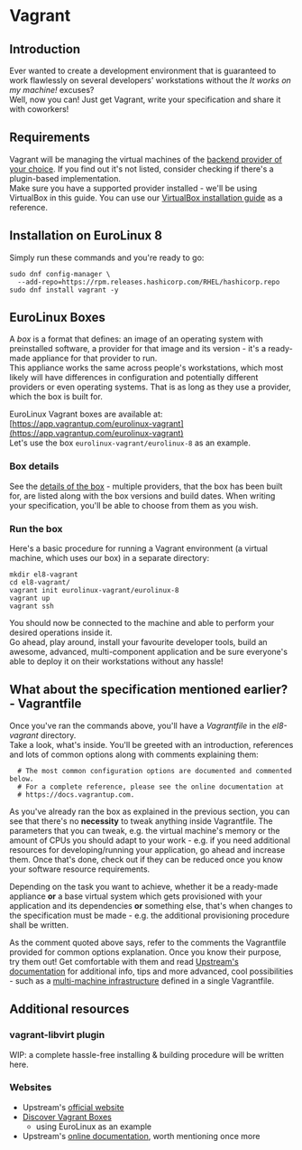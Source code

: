 # Vagrant

## Introduction

Ever wanted to create a development environment that is guaranteed to
work flawlessly on several developers' workstations without the *It
works on my machine!* excuses?  
Well, now you can! Just get Vagrant, write your specification and share
it with coworkers!  

## Requirements

Vagrant will be managing the virtual machines of the [backend provider
of your choice](https://www.vagrantup.com/docs/providers). If you find
out it's not listed, consider checking if there's a plugin-based
implementation.  
Make sure you have a supported provider installed - we'll be using
VirtualBox in this guide. You can use our [VirtualBox installation
guide](../HowTo/virtualbox.md) as a reference.  

## Installation on EuroLinux 8

Simply run these commands and you're ready to go:  

```
sudo dnf config-manager \
  --add-repo=https://rpm.releases.hashicorp.com/RHEL/hashicorp.repo
sudo dnf install vagrant -y
```

## EuroLinux Boxes

A *box* is a format that defines: an image of an operating system with
preinstalled software, a provider for that image and its version - it's
a ready-made appliance for that provider to run.  
This appliance works the same across people's workstations, which most
likely will have differences in configuration and potentially different
providers or even operating systems. That is as long as they use a
provider, which the box is built for.  

EuroLinux Vagrant boxes are available at:
[https://app.vagrantup.com/eurolinux-vagrant](https://app.vagrantup.com/eurolinux-vagrant)  
Let's use the box `eurolinux-vagrant/eurolinux-8` as an example.  

### Box details

See the [details of the
box](https://app.vagrantup.com/eurolinux-vagrant/boxes/eurolinux-8) -
multiple providers, that the box has been built for, are listed along
with the box versions and build dates. When writing your specification,
you'll be able to choose from them as you wish.

### Run the box

Here's a basic procedure for running a Vagrant environment (a virtual
machine, which uses our box) in a separate directory:  

```
mkdir el8-vagrant
cd el8-vagrant/
vagrant init eurolinux-vagrant/eurolinux-8
vagrant up
vagrant ssh
```

You should now be connected to the machine and able to perform your
desired operations inside it.  
Go ahead, play around, install your favourite developer tools, build an
awesome, advanced, multi-component application and be sure everyone's
able to deploy it on their workstations without any hassle!  

## What about the specification mentioned earlier? - Vagrantfile

Once you've ran the commands above, you'll have a *Vagrantfile* in the
*el8-vagrant* directory.  
Take a look, what's inside. You'll be greeted with an introduction,
references and lots of common options along with comments explaining
them:  

```
  # The most common configuration options are documented and commented below.
  # For a complete reference, please see the online documentation at
  # https://docs.vagrantup.com.
```

As you've already ran the box as explained in the previous section, you
can see that there's no **necessity** to tweak anything inside
Vagrantfile. The parameters that you can tweak, e.g. the virtual
machine's memory or the amount of CPUs you should adapt to your work -
e.g. if you need additional resources for developing/running your
application, go ahead and increase them. Once that's done, check out if
they can be reduced once you know your software resource requirements.

Depending on the task you want to achieve, whether it be a ready-made
appliance **or** a base virtual system which gets provisioned with your
application and its dependencies **or** something else, that's when
changes to the specification must be made - e.g. the additional
provisioning procedure shall be written.

As the comment quoted above says, refer to the comments the Vagrantfile
provided for common options explanation. Once you know their purpose,
try them out! Get comfortable with them and read [Upstream's 
documentation](https://docs.vagrantup.com/) for additional info, tips
and more advanced, cool possibilities - such as a [multi-machine 
infrastructure](https://www.vagrantup.com/docs/multi-machine) defined in
a single Vagrantfile.

## Additional resources

### vagrant-libvirt plugin

WIP: a complete hassle-free installing & building procedure will be written
here.

### Websites

- Upstream's [official website](https://www.vagrantup.com/)
- [Discover Vagrant Boxes](https://app.vagrantup.com/boxes/search?&q=eurolinux)
  - using EuroLinux as an example
- Upstream's [online documentation](https://docs.vagrantup.com.), worth
  mentioning once more
